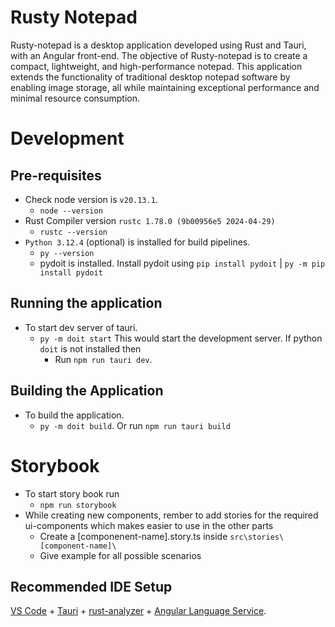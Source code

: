 # Rusty Notepad

Rusty-notepad is a desktop application developed using Rust and Tauri, with an Angular front-end. 
The objective of Rusty-notepad is to create a compact, lightweight, and high-performance notepad. 
This application extends the functionality of traditional desktop notepad software by enabling 
image storage, all while maintaining exceptional performance and minimal resource consumption.



# Development

## Pre-requisites 
- Check node version is `v20.13.1`. 
  - `node --version`
- Rust Compiler version `rustc 1.78.0 (9b00956e5 2024-04-29)`
  - `rustc --version`
- `Python 3.12.4` (optional) is installed for build pipelines. 
  - `py --version`
  - pydoit is installed. Install pydoit using `pip install pydoit` | `py -m pip install pydoit`

## Running the application
- To start dev server of tauri.
  - `py -m doit start` This would start the development server. If python `doit` is not installed then  
    - Run `npm run tauri dev`.

## Building the Application 
- To build the application.
  - `py -m doit build`. Or run `npm run tauri build`


# Storybook
- To start story book run 
  - `npm run storybook`
- While creating new components, rember to add stories for the required ui-components which makes easier to use in the other parts 
  - Create a [componenent-name].story.ts inside `src\stories\[component-name]\`
  - Give example for all possible scenarios 


## Recommended IDE Setup

[VS Code](https://code.visualstudio.com/) + [Tauri](https://marketplace.visualstudio.com/items?itemName=tauri-apps.tauri-vscode) + [rust-analyzer](https://marketplace.visualstudio.com/items?itemName=rust-lang.rust-analyzer) + [Angular Language Service](https://marketplace.visualstudio.com/items?itemName=Angular.ng-template).
